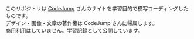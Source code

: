
このリポジトリは [CodeJump](https://code-jump.com/recipe-menu/) さんのサイトを学習目的で模写コーディングしたものです。  
デザイン・画像・文章の著作権は CodeJump さんに帰属します。  
商用利用はしていません。学習記録として公開しています。
